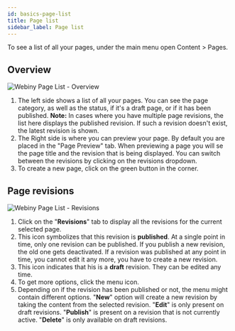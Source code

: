 ```yaml
---
id: basics-page-list
title: Page list
sidebar_label: Page list
---
```


To see a list of all your pages, under the main menu open Content > Pages.

## Overview

![Webiny Page List - Overview](assets/cms-guides/cms-basic-page-list-overview.png)

1. The left side shows a list of all your pages. You can see the page category, as well as the status, if it's a draft page, or if it has been published. **Note:** In cases where you have multiple page revisions, the list here displays the published revision. If such a revision doesn't exist, the latest revision is shown.
2. The Right side is where you can preview your page. By default you are placed in the "Page Preview" tab. When previewing a page you will se the page title and the revision that is being displayed. You can switch between the revisions by clicking on the revisions dropdown.
3. To create a new page, click on the green button in the corner.

## Page revisions

![Webiny Page List - Revisions](assets/cms-guides/cms-basic-page-list-revisions.png)

1. Click on the "**Revisions**" tab to display all the revisions for the current selected page.
2. This icon symbolizes that this revision is **published**. At a single point in time, only one revision can be published. If you publish a new revision, the old one gets deactivated. If a revision was published at any point in time, you cannot edit it any more, you have to create a new revision.
3. This icon indicates that his is a **draft** revision. They can be edited any time.
4. To get more options, click the menu icon.
5. Depending on if the revision has been published or not, the menu might contain different options. "**New**" option will create a new revision by taking the content from the selected revision. "**Edit**" is only present on draft revisions. "**Publish**" is present on a revision that is not currently active. "**Delete**" is only available on draft revisions.
